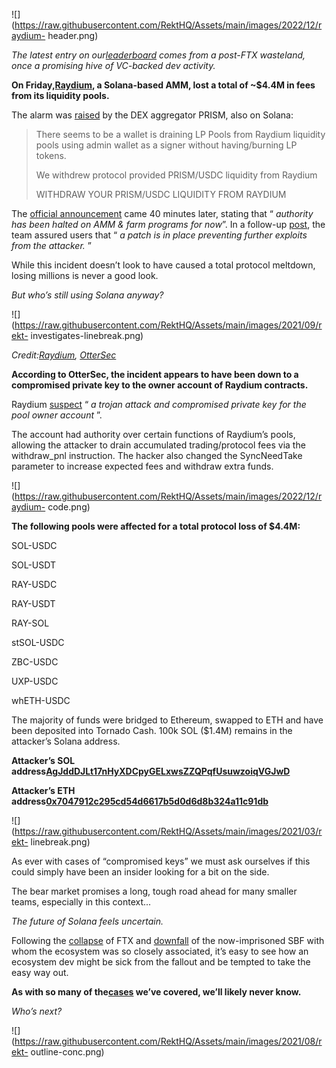 ![](https://raw.githubusercontent.com/RektHQ/Assets/main/images/2022/12/raydium-
header.png)

_The latest entry on our[leaderboard](https://rekt.news/leaderboard/) comes
from a post-FTX wasteland, once a promising hive of VC-backed dev activity._

 **On Friday,[Raydium](https://raydium.io/), a Solana-based AMM, lost a total
of ~$4.4M in fees from its liquidity pools.**

The alarm was
[raised](https://twitter.com/prism_ag/status/1603752282083950592) by the DEX
aggregator PRISM, also on Solana:

> There seems to be a wallet is draining LP Pools from Raydium liquidity pools
> using admin wallet as a signer without having/burning LP tokens.
>
> We withdrew protocol provided PRISM/USDC liquidity from Raydium
>
> WITHDRAW YOUR PRISM/USDC LIQUIDITY FROM RAYDIUM

The [official
announcement](https://twitter.com/RaydiumProtocol/status/1603762271028748289)
came 40 minutes later, stating that “ _authority has been halted on AMM & farm
programs for now_”. In a follow-up
[post](https://twitter.com/RaydiumProtocol/status/1603860540153028625), the
team assured users that “ _a patch is in place preventing further exploits
from the attacker._ ”

While this incident doesn’t look to have caused a total protocol meltdown,
losing millions is never a good look.

 _But who’s still using Solana anyway?_

![](https://raw.githubusercontent.com/RektHQ/Assets/main/images/2021/09/rekt-
investigates-linebreak.png)

_Credit:[Raydium](https://twitter.com/RaydiumProtocol/status/1603860540153028625),
[OtterSec](https://twitter.com/osec_io/status/1603763023151509505)_

 **According to OtterSec, the incident appears to have been down to a
compromised private key to the owner account of Raydium contracts.**

Raydium
[suspect](https://twitter.com/RaydiumProtocol/status/1603860543302950918) “ _a
trojan attack and compromised private key for the pool owner account_ ”.

The account had authority over certain functions of Raydium’s pools, allowing
the attacker to drain accumulated trading/protocol fees via the withdraw_pnl
instruction. The hacker also changed the SyncNeedTake parameter to increase
expected fees and withdraw extra funds.

![](https://raw.githubusercontent.com/RektHQ/Assets/main/images/2022/12/raydium-
code.png)

 **The following pools were affected for a total protocol loss of $4.4M:**

SOL-USDC

SOL-USDT

RAY-USDC

RAY-USDT

RAY-SOL

stSOL-USDC

ZBC-USDC

UXP-USDC

whETH-USDC

The majority of funds were bridged to Ethereum, swapped to ETH and have been
deposited into Tornado Cash. 100k SOL ($1.4M) remains in the attacker’s Solana
address.

 **Attacker’s SOL
address[AgJddDJLt17nHyXDCpyGELxwsZZQPqfUsuwzoiqVGJwD](https://solana.fm/address/AgJddDJLt17nHyXDCpyGELxwsZZQPqfUsuwzoiqVGJwD/transfers)**

 **Attacker’s ETH
address[0x7047912c295cd54d6617b5d0d6d8b324a11c91db](https://etherscan.io/address/0x7047912c295cd54d6617b5d0d6d8b324a11c91db)**

![](https://raw.githubusercontent.com/RektHQ/Assets/main/images/2021/03/rekt-
linebreak.png)

As ever with cases of “compromised keys” we must ask ourselves if this could
simply have been an insider looking for a bit on the side.

The bear market promises a long, tough road ahead for many smaller teams,
especially in this context...

 _The future of Solana feels uncertain._

Following the [collapse](https://rekt.news/ftx-yikes/) of FTX and
[downfall](https://rekt.news/sbf-mask-off/) of the now-imprisoned SBF with
whom the ecosystem was so closely associated, it’s easy to see how an
ecosystem dev might be sick from the fallout and be tempted to take the easy
way out.

 **As with so many of the[cases](https://rekt.news/leaderboard/) we’ve
covered, we’ll likely never know.**

 _Who’s next?_

![](https://raw.githubusercontent.com/RektHQ/Assets/main/images/2021/08/rekt-
outline-conc.png)


